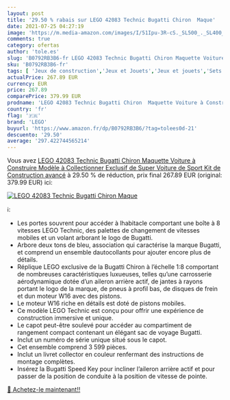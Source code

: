 ```yaml
---
layout: post
title: '29.50 % rabais sur LEGO 42083 Technic Bugatti Chiron  Maque'
date: 2021-07-25 04:27:19
image: 'https://m.media-amazon.com/images/I/51Ipu-3R-cS._SL500_._SL400_.jpg'
comments: true
category: ofertas
author: 'tole.es'
slug: 'B0792RB3B6-fr LEGO 42083 Technic Bugatti Chiron Maquette Voiture à...'
sku: 'B0792RB3B6-fr'
tags: [ 'Jeux de construction','Jeux et Jouets','Jeux et jouets','Sets de jeux de construction','lego', ]
actualPrice: 267.89 EUR
currency: EUR
price: 267.89
comparePrice: 379.99 EUR
prodname: 'LEGO 42083 Technic Bugatti Chiron  Maquette Voiture à Construire Modèle à Collectionner Exclusif de Super Voiture de Sport  Kit de Construction avancé'
country: 'fr'
flag: '🇫🇷'
brand: 'LEGO'
buyurl: 'https://www.amazon.fr/dp/B0792RB3B6/?tag=tolees0d-21'
descuento: '29.50'
average: '297.422744565214'
---
```


Vous avez [LEGO 42083 Technic Bugatti Chiron  Maquette Voiture à Construire Modèle à Collectionner Exclusif de Super Voiture de Sport  Kit de Construction avancé](https://www.amazon.fr/dp/B0792RB3B6/?tag=tolees0d-21)  à  29.50 % de réduction, prix final  267.89 EUR (original: 379.99 EUR) ici:

[![LEGO 42083 Technic Bugatti Chiron  Maque](https://m.media-amazon.com/images/I/51Ipu-3R-cS._SL500_._SL400_.jpg)](https://www.amazon.fr/dp/B0792RB3B6/?tag=tolees0d-21)

ℹ️:

- Les portes souvrent pour accéder à lhabitacle comportant une boîte à 8 vitesses LEGO Technic, des palettes de changement de vitesses mobiles et un volant arborant le logo de Bugatti.
- Arbore deux tons de bleu, association qui caractérise la marque Bugatti, et comprend un ensemble dautocollants pour ajouter encore plus de détails.
- Réplique LEGO exclusive de la Bugatti Chiron à l’échelle 1:8 comportant de nombreuses caractéristiques luxueuses, telles qu’une carrosserie aérodynamique dotée d’un aileron arrière actif, de jantes à rayons portant le logo de la marque, de pneus à profil bas, de disques de frein et dun moteur W16 avec des pistons.
- Le moteur W16 riche en détails est doté de pistons mobiles.
- Ce modèle LEGO Technic est conçu pour offrir une expérience de construction immersive et unique.
- Le capot peut-être soulevé pour accéder au compartiment de rangement compact contenant un élégant sac de voyage Bugatti.
- Inclut un numéro de série unique situé sous le capot.
- Cet ensemble comprend 3 599 pièces.
- Inclut un livret collector en couleur renfermant des instructions de montage complètes.
- Insérez la Bugatti Speed Key pour incliner l’aileron arrière actif et pour passer de la position de conduite à la position de vitesse de pointe.

[🛒 Achetez-le maintenant!!](https://www.amazon.fr/dp/B0792RB3B6/?tag=tolees0d-21)
